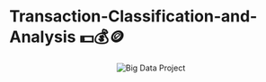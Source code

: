 # Transaction-Classification-and-Analysis 💵💰🪙

<p align="center">
  <img src="https://github.com/user-attachments/assets/70ffa6b8-5628-4c03-a54b-587c0a3f2712" alt="Big Data Project" />
</p>
